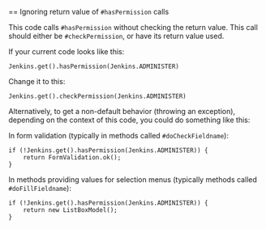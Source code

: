 == Ignoring return value of `#hasPermission` calls

This code calls `#hasPermission` without checking the return value. This call should either be `#checkPermission`, or have its return value used.

If your current code looks like this:

    Jenkins.get().hasPermission(Jenkins.ADMINISTER)

Change it to this:

    Jenkins.get().checkPermission(Jenkins.ADMINISTER)

Alternatively, to get a non-default behavior (throwing an exception), depending on the context of this code, you could do something like this:

In form validation (typically in methods called `#doCheckFieldname`):

    if (!Jenkins.get().hasPermission(Jenkins.ADMINISTER)) {
        return FormValidation.ok();
    }

In methods providing values for selection menus (typically methods called `#doFillFieldname`):

    if (!Jenkins.get().hasPermission(Jenkins.ADMINISTER)) {
        return new ListBoxModel();
    }
